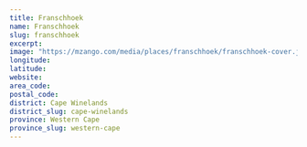 ```yaml
---
title: Franschhoek
name: Franschhoek
slug: franschhoek
excerpt: 
image: "https://mzango.com/media/places/franschhoek/franschhoek-cover.jpg"
longitude: 
latitude: 
website: 
area_code: 
postal_code: 
district: Cape Winelands
district_slug: cape-winelands
province: Western Cape
province_slug: western-cape
---
```

